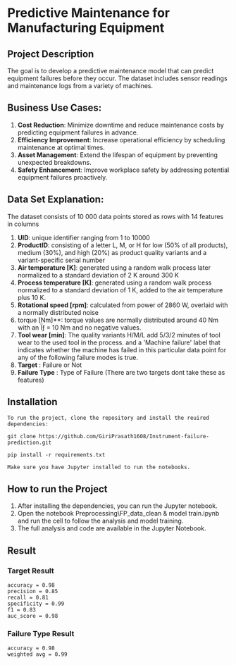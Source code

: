 # Predictive Maintenance for Manufacturing Equipment

## Project Description
The goal is to develop a predictive maintenance model that can predict equipment
failures before they occur. The dataset includes sensor readings and maintenance
logs from a variety of machines.

## Business Use Cases:
1. **Cost Reduction**: Minimize downtime and reduce maintenance costs by
predicting equipment failures in advance.
2. **Efficiency Improvement**: Increase operational efficiency by scheduling
maintenance at optimal times.
3. **Asset Management**: Extend the lifespan of equipment by preventing
unexpected breakdowns.
4. **Safety Enhancement**: Improve workplace safety by addressing potential
equipment failures proactively.

## Data Set Explanation:
The dataset consists of 10 000 data points stored as rows with 14 features in columns
1. **UID**: unique identifier ranging from 1 to 10000
2. **ProductID**: consisting of a letter L, M, or H for low (50% of all products), medium (30%),
and high (20%) as product quality variants and a variant-specific serial number
3. **Air temperature [K]**: generated using a random walk process later normalized to a standard
deviation of 2 K around 300 K
4. **Process temperature [K]**: generated using a random walk process normalized to a standard
deviation of 1 K, added to the air temperature plus 10 K.
5. **Rotational speed [rpm]**: calculated from power of 2860 W, overlaid with a normally
distributed noise
6. torque [Nm]**: torque values are normally distributed around 40 Nm with an Ïƒ = 10 Nm and
no negative values.
7. **Tool wear [min]**: The quality variants H/M/L add 5/3/2 minutes of tool wear to the used tool
in the process. and a 'Machine failure' label that indicates whether the machine has failed in this particular data
point for any of the following failure modes is true.
8. **Target** : Failure or Not  
9. **Failure Type** : Type of Failure (There are two targets dont take
these as features)

## Installation
    To run the project, clone the repository and install the reuired dependencies:

    git clone https://github.com/GiriPrasath1608/Instrument-failure-prediction.git

    pip install -r requirements.txt

    Make sure you have Jupyter installed to run the notebooks.

## How to run the Project
1. After installing the dependencies, you can run the Jupyter notebook.
2. Open the notebook Preprocessing\FP_data_clean & model train.ipynb and run the cell to follow the analysis and model training.
3. The full analysis and code are available in the Jupyter Notebook.

## Result
### Target Result
    accuracy = 0.98
    precision = 0.85
    recall = 0.81
    specificity = 0.99
    f1 = 0.83
    auc_score = 0.98
### Failure Type Result
    accuracy = 0.98
    weighted avg = 0.99
